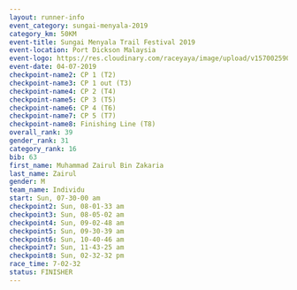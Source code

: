 ```yaml
---
layout: runner-info 
event_category: sungai-menyala-2019 
category_km: 50KM 
event-title: Sungai Menyala Trail Festival 2019 
event-location: Port Dickson Malaysia 
event-logo: https://res.cloudinary.com/raceyaya/image/upload/v1570025907/logo/smft_rwzxh1.jpg 
event-date: 04-07-2019 
checkpoint-name2: CP 1 (T2) 
checkpoint-name3: CP 1 out (T3) 
checkpoint-name4: CP 2 (T4) 
checkpoint-name5: CP 3 (T5) 
checkpoint-name6: CP 4 (T6) 
checkpoint-name7: CP 5 (T7) 
checkpoint-name8: Finishing Line (T8) 
overall_rank: 39
gender_rank: 31
category_rank: 16
bib: 63
first_name: Muhammad Zairul Bin Zakaria
last_name: Zairul
gender: M
team_name: Individu
start: Sun, 07-30-00 am
checkpoint2: Sun, 08-01-33 am
checkpoint3: Sun, 08-05-02 am
checkpoint4: Sun, 09-02-48 am
checkpoint5: Sun, 09-30-39 am
checkpoint6: Sun, 10-40-46 am
checkpoint7: Sun, 11-43-25 am
checkpoint8: Sun, 02-32-32 pm
race_time: 7-02-32
status: FINISHER
---
```

